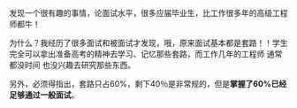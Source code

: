 发现一个很有趣的事情，论面试水平，很多应届毕业生，比工作很多年的高级工程师都牛！

为什么？我经历了很多面试和被面试才发现，哦，原来面试基本都是套路！！学生完全可以拿出准备高考的精神去学习、记忆那些套路，而工作几年的工程师 通常都没时间 也没兴趣去研究那些东西。

另外，必须得指出，套路只占60%，剩下40％是非常规的，但是**掌握了60%已经足够通过一般面试**。